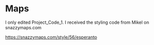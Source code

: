 # Maps

I only edited Project_Code_1. I received the styling code from Mikel on snazzymaps.com

https://snazzymaps.com/style/56/esperanto
